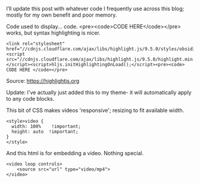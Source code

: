 I’ll update this post with whatever code I frequently use across this blog; mostly for my own benefit and poor memory.

<!-- more -->

Code used to display... code. &lt;pre&gt;&lt;code&gt;CODE HERE&lt;/code&gt;&lt;/pre&gt; works, but syntax highlighting is nicer.

	<link rel="stylesheet" href="//cdnjs.cloudflare.com/ajax/libs/highlight.js/9.5.0/styles/obsidian.min.css"><script src="//cdnjs.cloudflare.com/ajax/libs/highlight.js/9.5.0/highlight.min.js"></script><script>hljs.initHighlightingOnLoad();</script><pre><code> CODE HERE </code></pre>

Source: <https://highlightjs.org>

Update: I've actually just added this to my theme- it will automatically apply to any code blocks.

This bit of CSS makes videos 'responsive'; resizing to fit available width.

	<style>video {
	  width: 100%    !important;
	  height: auto  !important;
	}
	</style>

And this html is for embedding a video. Nothing special.

	<video loop controls>
		<source src="url" type="video/mp4">
	</video>

